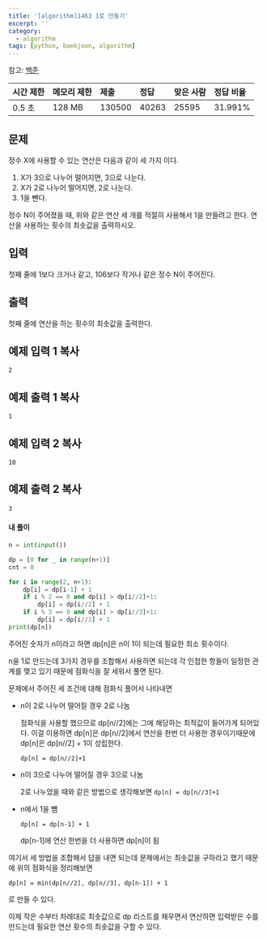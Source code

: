 ```yaml
---
title: '[algorithm]1463 1로 만들기'
excerpt: ''
category:
  - algorithm
tags: [python, baekjoon, algorithm]
---
```


참고: [백준](https://www.acmicpc.net/problem/1463)

| 시간 제한 | 메모리 제한 | 제출   | 정답  | 맞은 사람 | 정답 비율 |
| :-------- | :---------- | :----- | :---- | :-------- | :-------- |
| 0.5 초    | 128 MB      | 130500 | 40263 | 25595     | 31.991%   |

## 문제

정수 X에 사용할 수 있는 연산은 다음과 같이 세 가지 이다.

1. X가 3으로 나누어 떨어지면, 3으로 나눈다.
2. X가 2로 나누어 떨어지면, 2로 나눈다.
3. 1을 뺀다.

정수 N이 주어졌을 때, 위와 같은 연산 세 개를 적절히 사용해서 1을 만들려고 한다. 연산을 사용하는 횟수의 최솟값을 출력하시오.

## 입력

첫째 줄에 1보다 크거나 같고, 106보다 작거나 같은 정수 N이 주어진다.

## 출력

첫째 줄에 연산을 하는 횟수의 최솟값을 출력한다.

## 예제 입력 1 복사

```
2
```

## 예제 출력 1 복사

```
1
```

## 예제 입력 2 복사

```
10
```

## 예제 출력 2 복사

```
3
```

#### 내 풀이

```python
n = int(input())

dp = [0 for _ in range(n+1)]
cnt = 0

for i in range(2, n+1):
    dp[i] = dp[i-1] + 1
    if i % 2 == 0 and dp[i] > dp[i//2]+1:
        dp[i] = dp[i//2] + 1
    if i % 3 == 0 and dp[i] > dp[i//3]+1:
        dp[i] = dp[i//3] + 1
print(dp[n])
```

주어진 숫자가 n이라고 하면 dp[n]은 n이 1이 되는데 필요한 최소 횟수이다.

n을 1로 만드는데 3가지 경우를 조합해서 사용하면 되는데 각 인접한 항들이 일정한 관계를 맺고 있기 때문에 점화식을 잘 세워서 풀면 된다.

문제에서 주어진 세 조건에 대해 점화식 풀어서 나타내면

- n이 2로 나누어 떨어질 경우 2로 나눔

  점화식을 사용할 했으므로 dp[n//2]에는 그에 해당하는 최적값이 들어가게 되어있다. 이걸 이용하면 dp[n]은 dp[n//2]에서 연산을 한번 더 사용한 경우이기때문에 dp[n]은 dp[n//2] + 1이 성립한다.

  `dp[n] = dp[n//2]+1`

- n이 3으로 나누어 떨어질 경우 3으로 나눔

  2로 나누었을 때와 같은 방법으로 생각해보면 `dp[n] = dp[n//3]+1`

- n에서 1을 뻄

  `dp[n] = dp[n-1] + 1`

  dp[n-1]에 연산 한번을 더 사용하면 dp[n]이 됨

여기서 세 방법을 조합해서 답을 내면 되는데 문제에서는 최솟값을 구하라고 했기 때문에 위의 점화식을 정리해보면

`dp[n] = min(dp[n//2], dp[n//3], dp[n-1]) + 1`

로 만들 수 있다.

이제 작은 수부터 차례대로 최솟값으로 dp 리스트를 채우면서 연산하면 입력받은 수를 만드는데 필요한 연산 횟수의 최솟값을 구할 수 있다.

